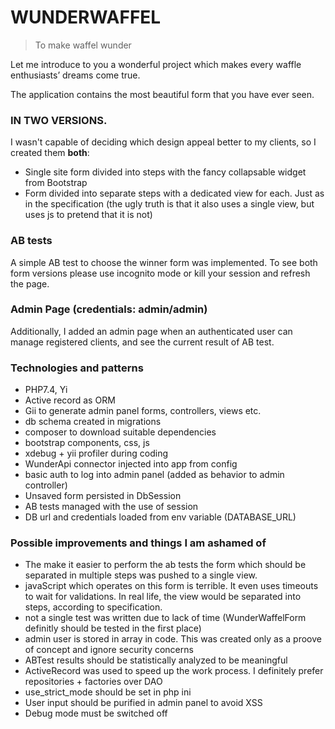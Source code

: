 # WUNDERWAFFEL
> To make waffel wunder

Let me introduce to you a wonderful  project which makes every waffle enthusiasts’ dreams come true.

The application contains the most beautiful form that you have ever seen.
### IN TWO VERSIONS.


I wasn't capable of deciding which design appeal better to my clients, so I created them **both**:
- Single site form divided into steps with the fancy collapsable  widget from Bootstrap
- Form divided into separate steps with a dedicated view for each. Just as in the specification (the ugly truth is that it also uses a single view, but uses js to pretend that it is not)

### AB tests
A simple AB test to choose the winner form was implemented.
To see both form versions please use incognito mode or kill your session and refresh the page.
### Admin Page (credentials: admin/admin)
Additionally, I added an admin page when an authenticated user can manage registered clients, and see the current result of AB test.


### Technologies and patterns
- PHP7.4, Yi
- Active record as ORM
- Gii to generate admin panel forms, controllers, views etc.
- db schema created in migrations
- composer to download suitable dependencies
- bootstrap components, css, js
- xdebug + yii profiler during coding
- WunderApi connector injected into app from config
- basic auth to log into admin panel (added as behavior to admin controller)
- Unsaved form persisted  in DbSession
- AB tests managed with the use of session
- DB url and credentials loaded from env variable (DATABASE_URL)

### Possible improvements and things I am ashamed of
- The make it easier to perform the ab tests  the form which should be separated in multiple steps was pushed to a single view.
- javaScript which operates on this form is terrible. It even uses timeouts to wait for validations. In real life, the view would be separated into steps, according to specification.
-  not a single test was written due to lack of time (WunderWaffelForm definitly should be tested in the first place)
- admin user is stored in array in code. This was created only as a proove of concept and ignore security concerns
- ABTest results should be statistically analyzed to be meaningful
- ActiveRecord was used to speed up the work process. I definitely prefer repositories + factories over DAO
- use_strict_mode should be set in php ini
- User input should be purified in admin panel to avoid XSS
- Debug mode must be switched off
